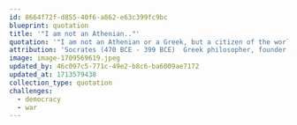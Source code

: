 ```yaml
---
id: 8664f72f-d855-40f6-a862-e63c399fc9bc
blueprint: quotation
title: '"I am not an Athenian.."'
quotation: '"I am not an Athenian or a Greek, but a citizen of the world."'
attribution: 'Socrates (470 BCE - 399 BCE)  Greek philosopher, founder of Western philosophy and ethics, as quoted by Plutarch.'
image: image-1709569619.jpeg
updated_by: 46c097c5-771c-49e2-b8c6-ba6009ae7172
updated_at: 1713579438
collection_type: quotation
challenges:
  - democracy
  - war
---
```

